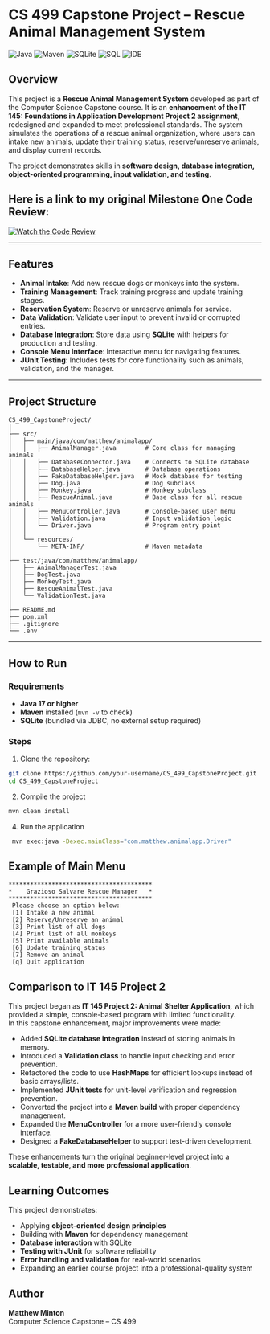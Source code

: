# CS 499 Capstone Project – Rescue Animal Management System  

![Java](https://img.shields.io/badge/Java-17-blue?logo=openjdk) ![Maven](https://img.shields.io/badge/Build-Maven-green?logo=apache-maven) ![SQLite](https://img.shields.io/badge/Database-SQLite-lightgrey?logo=sqlite) ![SQL](https://img.shields.io/badge/Language-SQL-darkblue?logo=postgresql) ![IDE](https://img.shields.io/badge/IDE-IntelliJ_IDEA-purple?logo=intellij-idea)

## Overview
This project is a **Rescue Animal Management System** developed as part of the Computer Science Capstone course. It is an **enhancement of the IT 145: Foundations in Application Development Project 2 assignment**, redesigned and expanded to meet professional standards. The system simulates the operations of a rescue animal organization, where users can intake new animals, update their training status, reserve/unreserve animals, and display current records.

The project demonstrates skills in **software design, database integration, object-oriented programming, input validation, and testing**.

## Here is a link to my original Milestone One Code Review:

[![Watch the Code Review](https://img.youtube.com/vi/y5Y3bRJQNIU&t=5s/0.jpg)](https://www.youtube.com/watch?v=y5Y3bRJQNIU&t=5s)


---

## Features
- **Animal Intake**: Add new rescue dogs or monkeys into the system.  
- **Training Management**: Track training progress and update training stages.  
- **Reservation System**: Reserve or unreserve animals for service.  
- **Data Validation**: Validate user input to prevent invalid or corrupted entries.  
- **Database Integration**: Store data using **SQLite** with helpers for production and testing.  
- **Console Menu Interface**: Interactive menu for navigating features.  
- **JUnit Testing**: Includes tests for core functionality such as animals, validation, and the manager.  

---

## Project Structure
```text
CS_499_CapstoneProject/
│
├── src/
│   ├── main/java/com/matthew/animalapp/
│   │   ├── AnimalManager.java        # Core class for managing animals
│   │   ├── DatabaseConnector.java    # Connects to SQLite database
│   │   ├── DatabaseHelper.java       # Database operations
│   │   ├── FakeDatabaseHelper.java   # Mock database for testing
│   │   ├── Dog.java                  # Dog subclass
│   │   ├── Monkey.java               # Monkey subclass
│   │   ├── RescueAnimal.java         # Base class for all rescue animals
│   │   ├── MenuController.java       # Console-based user menu
│   │   ├── Validation.java           # Input validation logic
│   │   └── Driver.java               # Program entry point
│   │
│   └── resources/
│       └── META-INF/                 # Maven metadata
│
├── test/java/com/matthew/animalapp/
│   ├── AnimalManagerTest.java
│   ├── DogTest.java
│   ├── MonkeyTest.java
│   ├── RescueAnimalTest.java
│   └── ValidationTest.java
│
├── README.md
├── pom.xml
├── .gitignore
└── .env
```
---

## How to Run

### Requirements
- **Java 17 or higher**  
- **Maven** installed (`mvn -v` to check)  
- **SQLite** (bundled via JDBC, no external setup required)

### Steps
1. Clone the repository:
```bash
git clone https://github.com/your-username/CS_499_CapstoneProject.git
cd CS_499_CapstoneProject
```

2. Compile the project
```bash
mvn clean install
```

4. Run the application
```bash
 mvn exec:java -Dexec.mainClass="com.matthew.animalapp.Driver"
```

## Example of Main Menu
  ```text
  ****************************************
  *    Grazioso Salvare Rescue Manager   *
  ****************************************
   Please choose an option below:
   [1] Intake a new animal
   [2] Reserve/Unreserve an animal
   [3] Print list of all dogs
   [4] Print list of all monkeys
   [5] Print available animals
   [6] Update training status
   [7] Remove an animal
   [q] Quit application
```


## Comparison to IT 145 Project 2
This project began as **IT 145 Project 2: Animal Shelter Application**, which provided a simple, console-based program with limited functionality.  
In this capstone enhancement, major improvements were made:  

- Added **SQLite database integration** instead of storing animals in memory.  
- Introduced a **Validation class** to handle input checking and error prevention.  
- Refactored the code to use **HashMaps** for efficient lookups instead of basic arrays/lists.  
- Implemented **JUnit tests** for unit-level verification and regression prevention.  
- Converted the project into a **Maven build** with proper dependency management.  
- Expanded the **MenuController** for a more user-friendly console interface.  
- Designed a **FakeDatabaseHelper** to support test-driven development.  

These enhancements turn the original beginner-level project into a **scalable, testable, and more professional application**.

## Learning Outcomes
This project demonstrates:
- Applying **object-oriented design principles**  
- Building with **Maven** for dependency management  
- **Database interaction** with SQLite  
- **Testing with JUnit** for software reliability  
- **Error handling and validation** for real-world scenarios  
- Expanding an earlier course project into a professional-quality system

## Author
**Matthew Minton**  
Computer Science Capstone – CS 499  

